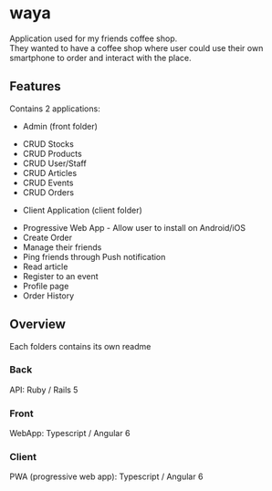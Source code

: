 # waya

Application used for my friends coffee shop.  
They wanted to have a coffee shop where user could use their own smartphone to order and interact with the place.


## Features

Contains 2 applications:

- Admin (front folder)
 * CRUD Stocks
 * CRUD Products
 * CRUD User/Staff
 * CRUD Articles
 * CRUD Events
 * CRUD Orders

- Client Application (client folder)
 * Progressive Web App - Allow user to install on Android/iOS
 * Create Order
 * Manage their friends
 * Ping friends through Push notification
 * Read article
 * Register to an event
 * Profile page
 * Order History

## Overview

Each folders contains its own readme

### Back

API: Ruby / Rails 5

### Front

WebApp: Typescript / Angular 6

### Client

PWA (progressive web app): Typescript / Angular 6



